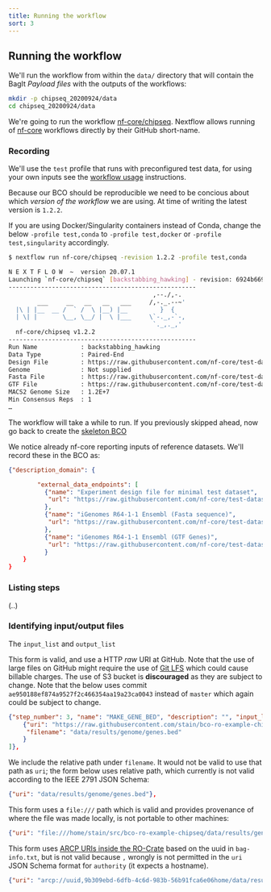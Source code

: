 ```yaml
---
title: Running the workflow
sort: 3
---
```




## Running the workflow

We'll run the workflow from within the `data/` directory that will contain the BagIt _Payload files_ 
with the outputs of the workflows:

```sh
mkdir -p chipseq_20200924/data
cd chipseq_20200924/data
```

We're going to run the workflow [nf-core/chipseq](https://nf-co.re/chipseq). Nextflow 
allows running of [nf-core](https://nf-co.re) workflows directly by their GitHub short-name.

### Recording

We'll use the `test` profile that runs with preconfigured test data, for using your own inputs
see the [workflow usage](https://nf-co.re/chipseq/1.2.2/docs/usage) instructions.

Because our BCO should be reproducible we need to be concious about which *version of the workflow*
we are using. At time of writing the latest version is `1.2.2`. 

If you are using Docker/Singularity containers instead of Conda, 
change the below `-profile test,conda` to 
`-profile test,docker` or `-profile test,singularity` accordingly.

```sh
$ nextflow run nf-core/chipseq -revision 1.2.2 -profile test,conda

N E X T F L O W  ~  version 20.07.1
Launching `nf-core/chipseq` [backstabbing_hawking] - revision: 6924b66942 [1.2.2]
----------------------------------------------------
                                        ,--./,-.
        ___     __   __   __   ___     /,-._.--~'
  |\ | |__  __ /  ` /  \ |__) |__         }  {
  | \| |       \__, \__/ |  \ |___     \`-._,-`-,
                                        `._,._,'
  nf-core/chipseq v1.2.2
----------------------------------------------------
Run Name            : backstabbing_hawking
Data Type           : Paired-End
Design File         : https://raw.githubusercontent.com/nf-core/test-datasets/chipseq/design.csv
Genome              : Not supplied
Fasta File          : https://raw.githubusercontent.com/nf-core/test-datasets/atacseq/reference/genome.fa
GTF File            : https://raw.githubusercontent.com/nf-core/test-datasets/atacseq/reference/genes.gtf
MACS2 Genome Size   : 1.2E+7
Min Consensus Reps  : 1
…
```

The workflow will take a while to run. If you previously skipped ahead, now go back to create the [skeleton BCO](#skeleton-bco)

We notice already nf-core reporting inputs of reference datasets. We'll record these in the BCO as:

```json
{"description_domain": {

        "external_data_endpoints": [
          {"name": "Experiment design file for minimal test dataset",
           "url": "https://raw.githubusercontent.com/nf-core/test-datasets/chipseq/design.csv"
          },
          {"name": "iGenomes R64-1-1 Ensembl (Fasta sequence)",
           "url": "https://raw.githubusercontent.com/nf-core/test-datasets/atacseq/reference/genome.fa"
          },
          {"name": "iGenomes R64-1-1 Ensembl (GTF Genes)",
           "url": "https://raw.githubusercontent.com/nf-core/test-datasets/atacseq/reference/genes.gtf"
          }
    }
}
```


### Listing steps

(..)

### Identifying input/output files

The  `input_list` and `output_list`

This form is valid, and use a HTTP _raw_ URI at GitHub. Note that the use of large files on GitHub might require the use of [Git LFS](https://git-lfs.github.com/) which could cause billable charges. The use of S3 bucket is **discouraged** as they are subject to change. Note that the below uses commit `ae950188ef874a9527f2c466354aa19a23ca0043` instead of `master` which again could be subject to change.
 
```json
{"step_number": 3, "name": "MAKE_GENE_BED", "description": "", "input_list": [], "output_list": [
    {"uri": "https://raw.githubusercontent.com/stain/bco-ro-example-chipseq/ae950188ef874a9527f2c466354aa19a23ca0043/data/results/genome/genes.bed",
     "filename": "data/results/genome/genes.bed"
    }
]},
```

We include the relative path under `filename`. It would not be valid to use that path as `uri`; 
the form below uses relative path, which currently is not valid according to the IEEE 2791 JSON Schema:

```json
{"uri": "data/results/genome/genes.bed"},
```

This form uses a `file:///` path which is valid and provides provenance of where the file was made locally, is not portable to other machines:

```json
{"uri": "file:///home/stain/src/bco-ro-example-chipseq/data/results/genome/genes.bed"},
```

This form uses [ARCP URIs inside the RO-Crate](https://www.researchobject.org/ro-crate/1.1/appendix/relative-uris.html#establishing-a-base-uri-inside-a-zip-file) based on the uuid in `bag-info.txt`, but is not valid because `,` wrongly is not permitted in the `uri` JSON Schema format for `authority` (it expects a hostname).

```json
{"uri": "arcp://uuid,9b309ebd-6dfb-4c6d-983b-56b91fca6e06home/data/results/genome/genome.fa.include_regions.bed"},
```